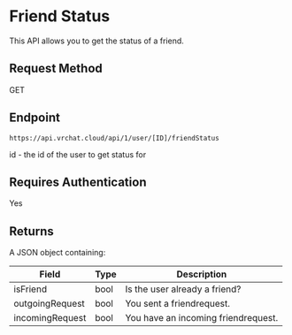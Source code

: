 # Friend Status

This API allows you to get the status of a friend.

## Request Method 
GET

## Endpoint
    https://api.vrchat.cloud/api/1/user/[ID]/friendStatus

id - the id of the user to get status for

## Requires Authentication
Yes

## Returns

A JSON object containing:

Field | Type | Description
------|------|------------
isFriend | bool | Is the user already a friend?
outgoingRequest | bool | You sent a friendrequest.
incomingRequest | bool | You have an incoming friendrequest.